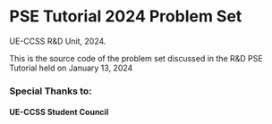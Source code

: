 # PSE Tutorial 2024 Problem Set
UE-CCSS R&D Unit, 2024.

This is the source code of the problem set discussed in the R&amp;D PSE Tutorial held on January 13, 2024

### Special Thanks to:
#### UE-CCSS Student Council
